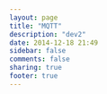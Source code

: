 ```yaml
---
layout: page
title: "MQTT"
description: "dev2"
date: 2014-12-18 21:49
sidebar: false
comments: false
sharing: true
footer: true
---
```

